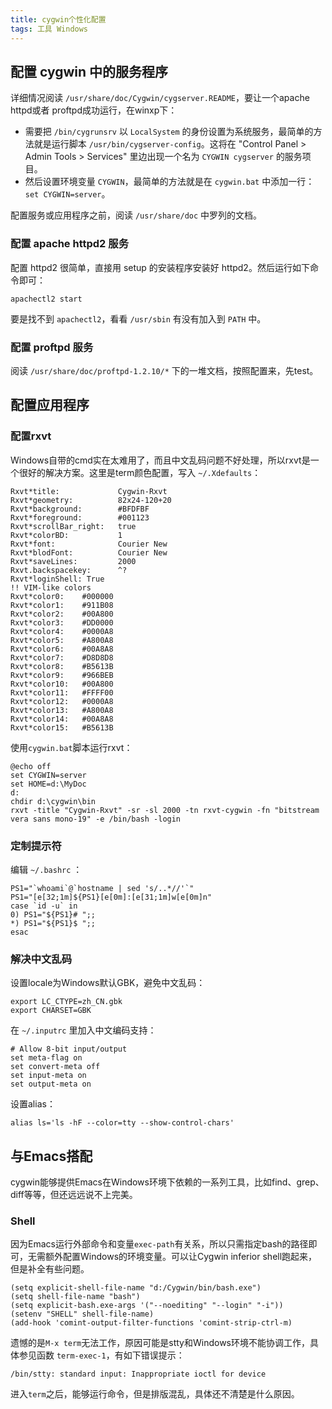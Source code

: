 ```yaml
---
title: cygwin个性化配置
tags: 工具 Windows
---
```


## 配置 cygwin 中的服务程序
详细情况阅读 `/usr/share/doc/Cygwin/cygserver.README`，要让一个apache httpd或者 proftpd成功运行，在winxp下：

- 需要把 `/bin/cygrunsrv` 以 `LocalSystem` 的身份设置为系统服务，最简单的方法就是运行脚本 `/usr/bin/cygserver-config`。这将在 "Control Panel &gt; Admin Tools &gt; Services" 里边出现一个名为 `CYGWIN cygserver` 的服务项目。
- 然后设置环境变量 `CYGWIN`，最简单的方法就是在 `cygwin.bat` 中添加一行： `set CYGWIN=server`。

配置服务或应用程序之前，阅读 `/usr/share/doc` 中罗列的文档。

### 配置 apache httpd2 服务
配置 httpd2 很简单，直接用 setup 的安装程序安装好 httpd2。然后运行如下命令即可：

    apachectl2 start

要是找不到 `apachectl2`，看看 `/usr/sbin` 有没有加入到 `PATH` 中。

### 配置 proftpd 服务
阅读 `/usr/share/doc/proftpd-1.2.10/*` 下的一堆文档，按照配置来，先test。

## 配置应用程序
### 配置rxvt
Windows自带的cmd实在太难用了，而且中文乱码问题不好处理，所以rxvt是一个很好的解决方案。这里是term颜色配置，写入 `~/.Xdefaults`：

    Rxvt*title:             Cygwin-Rxvt
    Rxvt*geometry:          82x24-120+20
    Rxvt*background:        #BFDFBF
    Rxvt*foreground:        #001123
    Rxvt*scrollBar_right:   true
    Rxvt*colorBD:           1
    Rxvt*font:              Courier New
    Rxvt*blodFont:          Courier New
    Rxvt*saveLines:         2000
    Rxvt.backspacekey:      ^?
    Rxvt*loginShell: True
    !! VIM-like colors
    Rxvt*color0:    #000000
    Rxvt*color1:    #911B08
    Rxvt*color2:    #00A800
    Rxvt*color3:    #DD0000
    Rxvt*color4:    #0000A8
    Rxvt*color5:    #A800A8
    Rxvt*color6:    #00A8A8
    Rxvt*color7:    #D8D8D8
    Rxvt*color8:    #B5613B
    Rxvt*color9:    #966BEB
    Rxvt*color10:   #00A800
    Rxvt*color11:   #FFFF00
    Rxvt*color12:   #0000A8
    Rxvt*color13:   #A800A8
    Rxvt*color14:   #00A8A8
    Rxvt*color15:   #B5613B

使用`cygwin.bat`脚本运行rxvt：

    @echo off
    set CYGWIN=server
    set HOME=d:\MyDoc
    d:
    chdir d:\cygwin\bin
    rxvt -title "Cygwin-Rxvt" -sr -sl 2000 -tn rxvt-cygwin -fn "bitstream vera sans mono-19" -e /bin/bash -login

### 定制提示符
编辑 `~/.bashrc` ：

    PS1="`whoami`@`hostname | sed 's/..*//'`"
    PS1="[e[32;1m]${PS1}[e[0m]:[e[31;1m]w[e[0m]n"
    case `id -u` in
    0) PS1="${PS1}# ";;
    *) PS1="${PS1}$ ";;
    esac

### 解决中文乱码
设置locale为Windows默认GBK，避免中文乱码：

    export LC_CTYPE=zh_CN.gbk
    export CHARSET=GBK

在 `~/.inputrc` 里加入中文编码支持：

    # Allow 8-bit input/output
    set meta-flag on
    set convert-meta off
    set input-meta on
    set output-meta on

设置alias：

    alias ls='ls -hF --color=tty --show-control-chars'

## 与Emacs搭配
cygwin能够提供Emacs在Windows环境下依赖的一系列工具，比如find、grep、diff等等，但还远远说不上完美。

### Shell
因为Emacs运行外部命令和变量`exec-path`有关系，所以只需指定bash的路径即可，无需额外配置Windows的环境变量。可以让Cygwin inferior shell跑起来，但是补全有些问题。

    (setq explicit-shell-file-name "d:/Cygwin/bin/bash.exe")
    (setq shell-file-name "bash")
    (setq explicit-bash.exe-args '("--noediting" "--login" "-i"))
    (setenv "SHELL" shell-file-name)
    (add-hook 'comint-output-filter-functions 'comint-strip-ctrl-m)

遗憾的是`M-x term`无法工作，原因可能是stty和Windows环境不能协调工作，具体参见函数 `term-exec-1`，有如下错误提示：

    /bin/stty: standard input: Inappropriate ioctl for device

进入`term`之后，能够运行命令，但是排版混乱，具体还不清楚是什么原因。
